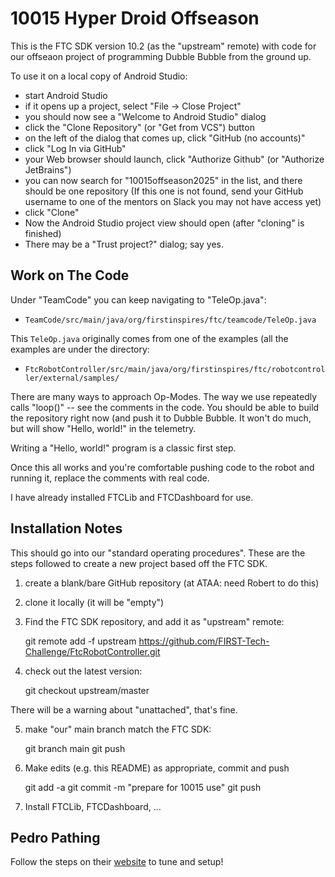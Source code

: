 # 10015 Hyper Droid Offseason

This is the FTC SDK version 10.2 (as the "upstream" remote) with code for our offseaon
project of programming Dubble Bubble from the ground up.

To use it on a local copy of Android Studio:

- start Android Studio
- if it opens up a project, select "File -> Close Project"
- you should now see a "Welcome to Android Studio" dialog
- click the "Clone Repository" (or "Get from VCS") button
- on the left of the dialog that comes up, click "GitHub (no accounts)"
- click "Log In via GitHub"
- your Web browser should launch, click "Authorize Github" (or "Authorize JetBrains")
- you can now search for "10015offseason2025" in the list, and there should be one repository
  (If this one is not found, send your GitHub username to one of the mentors on Slack you may not have access yet)
- click "Clone"
- Now the Android Studio project view should open (after "cloning" is finished)
- There may be a "Trust project?" dialog; say yes.

## Work on The Code

Under "TeamCode" you can keep navigating to "TeleOp.java":

- ``TeamCode/src/main/java/org/firstinspires/ftc/teamcode/TeleOp.java``

This ``TeleOp.java`` originally comes from one of the examples (all the
examples are under the directory:

- ``FtcRobotController/src/main/java/org/firstinspires/ftc/robotcontroller/external/samples/``

There are many ways to approach Op-Modes. The way we use repeatedly
calls "loop()" -- see the comments in the code. You should be able to
build the repository right now (and push it to Dubble Bubble. It won't
do much, but will show "Hello, world!" in the telemetry.

Writing a "Hello, world!" program is a classic first step.

Once this all works and you're comfortable pushing code to the robot
and running it, replace the comments with real code.

I have already installed FTCLib and FTCDashboard for use.



## Installation Notes

This should go into our "standard operating procedures".
These are the steps followed to create a new project based off the FTC SDK.

1. create a blank/bare GitHub repository (at ATAA: need Robert to do this)
2. clone it locally (it will be "empty")
3. Find the FTC SDK repository, and add it as "upstream" remote:

    git remote add -f upstream https://github.com/FIRST-Tech-Challenge/FtcRobotController.git

4. check out the latest version:

    git checkout upstream/master

There will be a warning about "unattached", that's fine.

5. make "our" main branch match the FTC SDK:

    git branch main
    git push

6. Make edits (e.g. this README) as appropriate, commit and push

    git add -a
    git commit -m "prepare for 10015 use"
    git push

7. Install FTCLib, FTCDashboard, ...

## Pedro Pathing

Follow the steps on their [website](https://pedropathing.com/) to tune and setup!  

